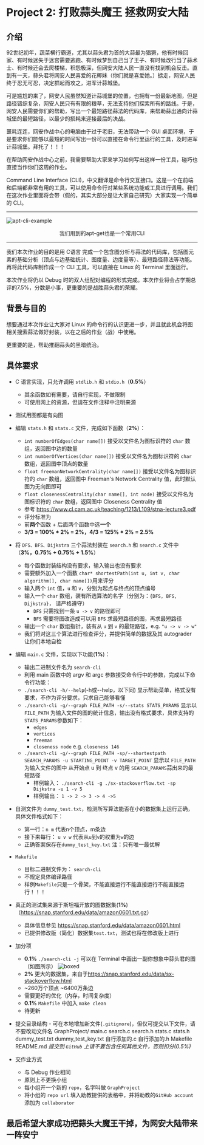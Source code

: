 # Project 2: 打败蒜头魔王 拯救网安大陆

## 介绍

92世纪初年，蔬菜横行霸道，尤其以蒜头君为首的大蒜最为猖獗，他有时候回家、有时候迷失于迷宫需要逃跑、有时候梦到自己当了王子、有时候改行当了蒜术士、有时候还会去爬楼梯，积怨极深，但网安大陆人民一直没有找到机会反击。直到有一天，蒜头君将网安人民喜爱的花椰妹（你们就是喜爱她。）掳走，网安人民终于忍无可忍，决定群起而攻之，进军计蒜城堡。

可是尴尬的来了，网安人民虽然知道计蒜城堡的位置，也拥有一份最新地图，但是路径错综复杂，网安人民只有有限的粮草，无法支持他们探索所有的路线。于是，网安人民需要你们的帮助，写出一个最短路径蒜法的代码库，来帮助蒜出通向计蒜城堡的最短路径，以最少的损耗来迎接最后的决战。

噩耗连连，网安作战中心的电脑由于过于老旧，无法带动一个 GUI 桌面环境，于是要求你们能够以最短的时间写出一份可以直接在命令行里运行的工具，及时进军计蒜城堡。拜托了！！！

在帮助网安作战中心之前，我需要帮助大家来学习如何写出这样一份工具，碰巧也直接当作你们这周的作业。

Command Line Interface (CLI)，中文翻译是命令行交互接口。这是一个在前端和后端都非常有用的工具，可以使用命令行对某些系统功能或工具进行调用。我们在这次作业里面将会带（假的，其实大部分是让大家自己研究）大家实现一个简单的 CLI。

---
![apt-cli-example][image-1]
<center>我们用到的apt-get也是一个常用CLI</center>

---
我们本次作业的目的是用 C语言 完成一个包含图分析与蒜法的代码库，包括图元素的基础分析（顶点与边基础统计、图度量、边度量等）、最短路径蒜法等功能。再将此代码库制作成一个 CLI 工具，可以直接在 Linux 的 Terminal 里面运行。

本次作业将仍以 Debug 时的双人组配对编程的形式完成。本次作业将会占学期总评的7.5%，分数是小事，更重要的是战胜蒜头君的荣耀。

## 背景与目的

想要通过本次作业让大家对 Linux 的命令行的认识更进一步，并且就此机会将图相关搜索蒜法做好封装，以在之后的作业（战）中使用。

更重要的是，帮助推翻蒜头的黑暗统治。

## 具体要求

- C 语言实现，只允许调用 `stdlib.h` 和 `stdio.h`（**0.5%**）
  - 其余函数如有需要，请自行实现，不做限制
  - 可使用网上的资源，但请在文件注释中注明来源

- 测试用图都是有向图

- 编辑 `stats.h` 和 `stats.c` 文件，完成如下函数（**2%**）：
  - `int numberOfEdges(char name[])` 接受以文件名为图标识符的 `char` 数组，返回图中边的数量
  - `int numberOfVertices(char name[])` 接受以文件名为图标识符的 `char` 数组，返回图中顶点的数量
  - `float freemanNetworkCentrality(char name[])` 接受以文件名为图标识符的 `char` 数组，返回图中 Freeman's Network Centrality 值，此时默认图为无向图即可
  - `float closenessCentrality(char name[], int node)` 接受以文件名为图标识符的 `char` 数组，返回图中 Closeness Centrality 值
  - 参考 <https://www.cl.cam.ac.uk/teaching/1213/L109/stna-lecture3.pdf>
  - 评分标准为
  - 前**两个**函数 + 后面两个函数中选**一个**
  - **3/3 = 100% \* 2% = 2%，4/3 = 125% \* 2% = 2.5%**

- 将 `DFS、BFS、Dijkstra` 三个蒜法封装在 `search.h` 和 `search.c` 文件中（**3%，0.75% + 0.75% + 1.5%**）
  - 每个函数封装结构没有要求，输入输出也没有要求
  - 需要额外加入一个函数 `char* shortestPath(int u, int v, char algorithm[], char name[])`用来评分
  - 输入两个 `int` 值，`u` 和 `v`，分别为起点与终点的顶点编号
  - 输入一个 `char` 数组，装有所选算法的名字（分别为：`{DFS, BFS, Dijkstra}`， 请严格遵守）
    - `DFS` 只需找到一条 `u -> v` 的路径即可
    - `BFS` 需要将图改造成可以用 `BFS` 求最短路径的图，再求最短路径
  - 输出一个 `char` 数组指针，装有从 `u` 到 `v` 的最短路径，e.g. `"u -> v -> w"`
  - 我们将对这三个算法进行检查评分，并提供简单的数据及其 autograder 让你们本地自检

- 编辑 `main.c` 文件，实现以下功能(**1%**)：
  - 输出二进制文件名为 `search-cli`
  - 利用 main 函数中的 argv 和 argc 参数接受命令行中的参数，完成以下命令行功能：
  - `./search-cli -h/--help`(-h或--help，以下同) 显示帮助菜单，格式没有要求，不作为评分要求，只求自己能够看懂
  - `./search-cli -g/--graph FILE_PATH -s/--stats STATS_PARAMS` 显示以 `FILE_PATH` 为输入文件的图的统计信息，输出没有格式要求，具体支持的`STATS_PARAMS`参数如下：
    - `edges`
    - `vertices`
    - `freeman`
    - `closeness node` e.g. `closeness 146`
  - `./search-cli -g/--graph FILE_PATH -sp/--shortestpath SEARCH_PARAMS -u STARTING_POINT -v TARGET_POINT` 显示以 `FILE_PATH` 为输入文件的图中 从开始点 u 到 终点 v 的用 `SEARCH_PARAMS`蒜出来的最短路径
    - 样例输入： `./search-cli -g ./sx-stackoverflow.txt -sp Dijkstra -u 1 -v 5`
    - 样例输出： `1 -> 2 -> 3 -> 4 ->5`
- 自测文件为 `dummy_test.txt`，检测所写算法能否在小的数据集上运行正确，具体文件格式如下：
  - 第一行：`n m` 代表n个顶点，m条边
  - 接下来每行： `u v w` 代表从`u`到`v`的权重为`w`的边
  - 正确答案保存在`dummy_test_key.txt` 注：只有唯一最优解

- `Makefile`
  - 目标二进制文件为： `search-cli`
  - 不规定具体编译路径
  - 样例`Makefile`只是一个骨架，不能直接运行不能直接运行不能直接运行！！！

- 真正的测试集来源于斯坦福开放的图数据集(**1%**)（<https://snap.stanford.edu/data/amazon0601.txt.gz>）
  - 具体信息参见 <https://snap.stanford.edu/data/amazon0601.html>
  - 已提供修改版（简化）数据集`test.txt`，测试也将在修改版上进行

- 加分项
  - **0.1%** `./search-cli -j` 可以在 Terminal 中画出一副你想象中蒜头君的图（如图所示）
  ![boxed][image-2]
  - **2%** 更大的数据集，来自于<https://snap.stanford.edu/data/sx-stackoverflow.html>
  - \~260万个顶点 \~6400万条边
  - 需要更好的优化（内存，时间复杂度）
  - **0.1%** `Makefile` 中加入 `make clean`
  - 待更新

- 提交目录结构 - 可在本地增加新文件(`.gitignore`)，但仅可提交以下文件，请不要改动文件名
    GraphProject/
          main.c
          search.c
          search.h
          stats.c
          stats.h
          dummy_test.txt
          dummy_test_key.txt
                    自行添加的.c
                    自行添加的.h
          Makefile
          README.md
   *提交到 `GitHub` 上请不要包含任何其他文件，否则扣分(*0.5%*)*

- 交作业方式
  - 与 Debug 作业相同
  - 原则上不更换小组
  - 每小组开一个新的 `repo`，名字叫做 `GraphProject`
  - 将小组的 `repo url` 填入助教提供的表格中，并将助教的`GitHub account` 添加为 `collaborator`

## 最后希望大家成功把蒜头大魔王干掉，为网安大陆带来一阵安宁

[image-1]:img/apt-cli.png
[image-2]:img/box_ascii_draw.png
